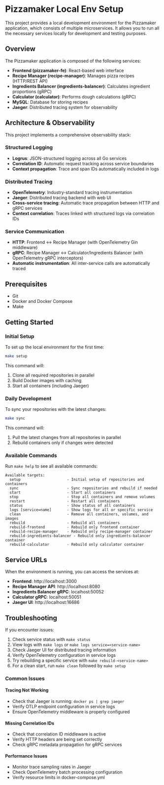 # Pizzamaker Local Env Setup

This project provides a local development environment for the Pizzamaker application, which consists of multiple microservices. It allows you to run all the necessary services locally for development and testing purposes.

## Overview

The Pizzamaker application is composed of the following services:

- **Frontend (pizzamaker-fe)**: React-based web interface
- **Recipe Manager (recipe-manager)**: Manages pizza recipes (HTTP/REST API)
- **Ingredients Balancer (ingredients-balancer)**: Calculates ingredient proportions (gRPC)
- **Calculator (calculator)**: Performs dough calculations (gRPC)
- **MySQL**: Database for storing recipes
- **Jaeger**: Distributed tracing system for observability

## Architecture & Observability

This project implements a comprehensive observability stack:

### Structured Logging
- **Logrus**: JSON-structured logging across all Go services
- **Correlation ID**: Automatic request tracking across service boundaries
- **Context propagation**: Trace and span IDs automatically included in logs

### Distributed Tracing
- **OpenTelemetry**: Industry-standard tracing instrumentation
- **Jaeger**: Distributed tracing backend with web UI
- **Cross-service tracing**: Automatic trace propagation between HTTP and gRPC services
- **Context correlation**: Traces linked with structured logs via correlation IDs

### Service Communication
- **HTTP**: Frontend ↔ Recipe Manager (with OpenTelemetry Gin middleware)
- **gRPC**: Recipe Manager ↔ Calculator/Ingredients Balancer (with OpenTelemetry gRPC interceptors)
- **Automatic instrumentation**: All inter-service calls are automatically traced

## Prerequisites

- Git
- Docker and Docker Compose
- Make

## Getting Started

### Initial Setup

To set up the local environment for the first time:

```bash
make setup
```

This command will:
1. Clone all required repositories in parallel
2. Build Docker images with caching
3. Start all containers (including Jaeger)

### Daily Development

To sync your repositories with the latest changes:

```bash
make sync
```

This command will:
1. Pull the latest changes from all repositories in parallel
2. Rebuild containers only if changes were detected

### Available Commands

Run `make help` to see all available commands:

```
Available targets:
  setup                     - Initial setup of repositories and containers
  sync                      - Sync repositories and rebuild if needed
  start                     - Start all containers
  stop                      - Stop all containers and remove volumes
  restart                   - Restart all containers
  status                    - Show status of all containers
  logs [service=name]       - Show logs for all or specific service
  clean                     - Remove all containers, volumes, and images
  rebuild                   - Rebuild all containers
  rebuild-frontend          - Rebuild only frontend container
  rebuild-recipe-manager    - Rebuild only recipe-manager container
  rebuild-ingredients-balancer - Rebuild only ingredients-balancer container
  rebuild-calculator        - Rebuild only calculator container
```

## Service URLs

When the environment is running, you can access the services at:

- **Frontend**: http://localhost:3000
- **Recipe Manager API**: http://localhost:8080
- **Ingredients Balancer gRPC**: localhost:50052
- **Calculator gRPC**: localhost:50051
- **Jaeger UI**: http://localhost:16686

## Troubleshooting

If you encounter issues:

1. Check service status with `make status`
2. View logs with `make logs` or `make logs service=<service-name>`
3. Check Jaeger UI for distributed tracing information
4. Verify OpenTelemetry configuration in service logs
5. Try rebuilding a specific service with `make rebuild-<service-name>`
6. For a clean start, run `make clean` followed by `make setup`

### Common Issues

#### Tracing Not Working
- Check that Jaeger is running: `docker ps | grep jaeger`
- Verify OTLP endpoint configuration in service logs
- Ensure OpenTelemetry middleware is properly configured

#### Missing Correlation IDs
- Check that correlation ID middleware is active
- Verify HTTP headers are being set correctly
- Check gRPC metadata propagation for gRPC services

#### Performance Issues
- Monitor trace sampling rates in Jaeger
- Check OpenTelemetry batch processing configuration
- Verify resource limits in docker-compose.yml
